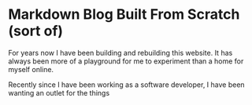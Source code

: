 # Markdown Blog Built From Scratch (sort of)

For years now I have been building and rebuilding this website. It has always been more of a playground for me to experiment than a home for myself online.

Recently since I have been working as a software developer, I have been wanting an outlet for the things 
